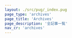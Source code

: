 ```yaml
---
layout: ./src/pug/_index.pug
page_type: 'archives'
page_title: 'Archives'
page_description: '全記事一覧'
nav_cr: 'archives'
---
```

